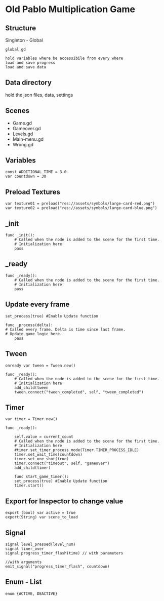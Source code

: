 # Old Pablo Multiplication Game

## Structure

Singleton -  Global

```text
global.gd

hold variables where be accessibile from every where
load and save progress
load and save data

```

## Data directory

hold the json files, data, settings

## Scenes

* Game.gd
* Gameover.gd
* Levels.gd
* Main-menu.gd
* Wrong.gd

## Variables

```text
const ADDITIONAL_TIME = 3.0
var countdown = 30
```

## Preload Textures

```text
var texture01 = preload("res://assets/symbols/large-card-red.png") 
var texture02 = preload("res://assets/symbols/large-card-blue.png")
```

## \_init

```text
func _init():
	# Called when the node is added to the scene for the first time.
	# Initialization here
	pass
```

## \_ready

```text
func _ready():
	# Called when the node is added to the scene for the first time.
	# Initialization here
	pass
```

## Update every frame

```text
set_process(true) #Enable Update function

func _process(delta):
# Called every frame. Delta is time since last frame.
# Update game logic here.
    pass
```

## Tween

```text
onready var tween = Tween.new()

func _ready():
	# Called when the node is added to the scene for the first time.
	# Initialization here
	add_child(tween
	tween.connect("tween_completed", self, "tween_completed")
```

## Timer

```text
var timer = Timer.new()

func _ready():
	
	self.value = current_count
	# Called when the node is added to the scene for the first time.
	# Initialization here
	#timer.set_timer_process_mode(Timer.TIMER_PROCESS_IDLE)
	timer.set_wait_time(countdown)
	timer.set_one_shot(true)
	timer.connect("timeout", self, "gameover")
	add_child(timer)
	
	func start_game_timer():
	set_process(true) #Enable Update function
	timer.start()
```

## Export for Inspector to change value

```text
export (bool) var active = true
export(String) var scene_to_load
```

## Signal

```text
signal level_pressed(level_num)
signal timer_over
signal progress_timer_flash(time) // with parameters

//with arguments
emit_signal("progress_timer_flash", countdown)

```

## Enum - List

```text
enum {ACTIVE, DEACTIVE}
```

